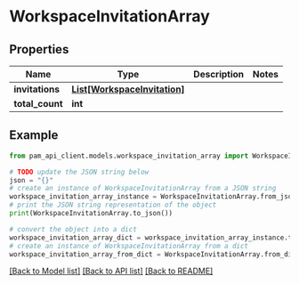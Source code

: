# WorkspaceInvitationArray


## Properties

Name | Type | Description | Notes
------------ | ------------- | ------------- | -------------
**invitations** | [**List[WorkspaceInvitation]**](WorkspaceInvitation.md) |  | 
**total_count** | **int** |  | 

## Example

```python
from pam_api_client.models.workspace_invitation_array import WorkspaceInvitationArray

# TODO update the JSON string below
json = "{}"
# create an instance of WorkspaceInvitationArray from a JSON string
workspace_invitation_array_instance = WorkspaceInvitationArray.from_json(json)
# print the JSON string representation of the object
print(WorkspaceInvitationArray.to_json())

# convert the object into a dict
workspace_invitation_array_dict = workspace_invitation_array_instance.to_dict()
# create an instance of WorkspaceInvitationArray from a dict
workspace_invitation_array_from_dict = WorkspaceInvitationArray.from_dict(workspace_invitation_array_dict)
```
[[Back to Model list]](../README.md#documentation-for-models) [[Back to API list]](../README.md#documentation-for-api-endpoints) [[Back to README]](../README.md)


